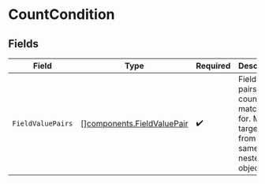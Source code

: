 # CountCondition


## Fields

| Field                                                                                   | Type                                                                                    | Required                                                                                | Description                                                                             |
| --------------------------------------------------------------------------------------- | --------------------------------------------------------------------------------------- | --------------------------------------------------------------------------------------- | --------------------------------------------------------------------------------------- |
| `FieldValuePairs`                                                                       | [][components.FieldValuePair](../../models/components/fieldvaluepair.md)                | :heavy_check_mark:                                                                      | Field-value pairs to count matches for. Must target fields from the same nested object. |